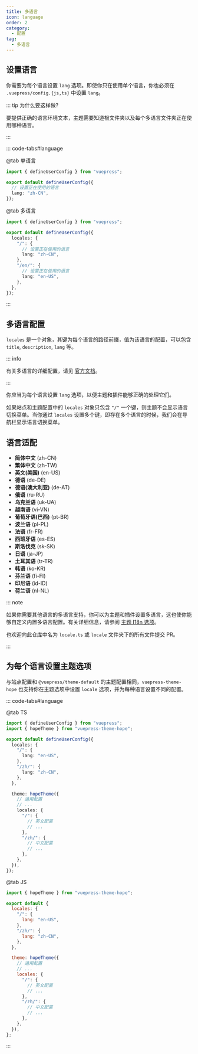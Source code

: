 ```yaml
---
title: 多语言
icon: language
order: 2
category:
  - 配置
tag:
  - 多语言
---
```


## 设置语言 <Badge text="重要" type="danger" />

你需要为每个语言设置 `lang` 选项。即使你只在使用单个语言，你也必须在 `.vuepress/config.{js,ts}` 中设置 `lang`。

::: tip 为什么要这样做?

要提供正确的语言环境文本，主题需要知道根文件夹以及每个多语言文件夹正在使用哪种语言。

:::

::: code-tabs#language

@tab 单语言

```ts twoslash title=".vuepress/config.ts"
import { defineUserConfig } from "vuepress";

export default defineUserConfig({
  // 设置正在使用的语言
  lang: "zh-CN",
});
```

@tab 多语言

```ts twoslash title=".vuepress/config.ts"
import { defineUserConfig } from "vuepress";

export default defineUserConfig({
  locales: {
    "/": {
      // 设置正在使用的语言
      lang: "zh-CN",
    },
    "/en/": {
      // 设置正在使用的语言
      lang: "en-US",
    },
  },
});
```

:::

## 多语言配置

`locales` 是一个对象，其键为每个语言的路径前缀，值为该语言的配置，可以包含 `title`, `description`, `lang` 等。

::: info

有关多语言的详细配置，请见 [官方文档](https://vuejs.press/zh/guide/i18n.html)。

:::

你应当为每个语言设置 `lang` 选项，以便主题和插件能够正确的处理它们。

如果站点和主题配置中的 `locales` 对象只包含 `"/"` 一个键，则主题不会显示语言切换菜单。当你通过 `locales` 设置多个键，即存在多个语言的时候，我们会在导航栏显示语言切换菜单。

## 语言适配

- **简体中文** (zh-CN)
- **繁体中文** (zh-TW)
- **英文(美国)** (en-US)
- **德语** (de-DE)
- **德语(澳大利亚)** (de-AT)
- **俄语** (ru-RU)
- **乌克兰语** (uk-UA)
- **越南语** (vi-VN)
- **葡萄牙语(巴西)** (pt-BR)
- **波兰语** (pl-PL)
- **法语** (fr-FR)
- **西班牙语** (es-ES)
- **斯洛伐克** (sk-SK)
- **日语** (ja-JP)
- **土耳其语** (tr-TR)
- **韩语** (ko-KR)
- **芬兰语** (fi-FI)
- **印尼语** (id-ID)
- **荷兰语** (nl-NL)

::: note

如果你需要其他语言的多语言支持，你可以为主题和插件设置多语言，这也使你能够自定义内置多语言配置。有关详细信息，请参阅 [主题 I18n 选项](./theme/i18n.md)。

也欢迎向此仓库中名为 `locale.ts` 或 `locale` 文件夹下的所有文件提交 PR。

:::

## 为每个语言设置主题选项

与站点配置和 `@vuepress/theme-default` 的主题配置相同，`vuepress-theme-hope` 也支持你在主题选项中设置 `locale` 选项，并为每种语言设置不同的配置。

::: code-tabs#language

@tab TS

```ts twoslash title=".vuepress/config.ts"
import { defineUserConfig } from "vuepress";
import { hopeTheme } from "vuepress-theme-hope";

export default defineUserConfig({
  locales: {
    "/": {
      lang: "en-US",
    },
    "/zh/": {
      lang: "zh-CN",
    },
  },

  theme: hopeTheme({
    // 通用配置
    // ...
    locales: {
      "/": {
        // 英文配置
        // ...
      },
      "/zh/": {
        // 中文配置
        // ...
      },
    },
  }),
});
```

@tab JS

```js title=".vuepress/config.js"
import { hopeTheme } from "vuepress-theme-hope";

export default {
  locales: {
    "/": {
      lang: "en-US",
    },
    "/zh/": {
      lang: "zh-CN",
    },
  },

  theme: hopeTheme({
    // 通用配置
    // ...
    locales: {
      "/": {
        // 英文配置
        // ...
      },
      "/zh/": {
        // 中文配置
        // ...
      },
    },
  }),
};
```

:::
